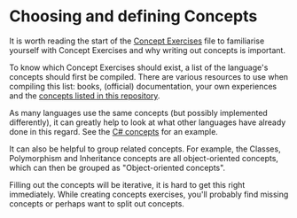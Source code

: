 # Choosing and defining Concepts

It is worth reading the start of the [Concept Exercises](concept-exercises.md) file to familiarise yourself with Concept Exercises and why writing out concepts is important.

To know which Concept Exercises should exist, a list of the language's concepts should first be compiled. There are various resources to use when compiling this list: books, (official) documentation, your own experiences and the [concepts listed in this repository](../../reference/concepts/README.md).

As many languages use the same concepts (but possibly implemented differently), it can greatly help to look at what other languages have already done in this regard. See the [C# concepts](../../languages/csharp/reference/README.md) for an example.

It can also be helpful to group related concepts. For example, the Classes, Polymorphism and Inheritance concepts are all object-oriented concepts, which can then be grouped as "Object-oriented concepts".

Filling out the concepts will be iterative, it is hard to get this right immediately. While creating concepts exercises, you'll probably find missing concepts or perhaps want to split out concepts.
